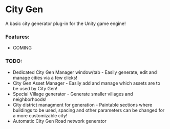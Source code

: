 # City Gen

A basic city generator plug-in for the Unity game engine!

### Features: 

- COMING

### TODO:

- Dedicated City Gen Manager window/tab - Easily generate, edit and manage cities via a few clicks!
- City Gen Asset Manager - Easily add and manage which assets are to be used by City Gen!
- Special Village generator - Generate smaller villages and neighborhoods! 
- City district managment for generation - Paintable sections where buildings to be used, spacing and other parameters can be changed for a more customizable city!
- Automatic City Gen Road network generator

